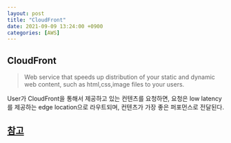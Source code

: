 ```yaml
---
layout: post
title: "CloudFront"
date: 2021-09-09 13:24:00 +0900
categories: [AWS]
---
```


## CloudFront

> Web service that speeds up distribution of your static and dynamic web content, such as html,css,image files to your users. 

User가 CloudFront을 통해서 제공하고 있는 컨텐츠를 요청하면, 요청은 low latency를 제공하는 edge location으로 라우트되며, 컨텐츠가 가장 좋은 퍼포먼스로 전달된다.


## [참고](https://docs.aws.amazon.com/AmazonCloudFront/latest/DeveloperGuide/Introduction.html)
